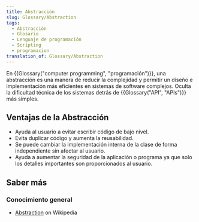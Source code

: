 ```yaml
---
title: Abstracción
slug: Glossary/Abstraction
tags:
  - Abstracción
  - Glosario
  - Lenguaje de programación
  - Scripting
  - programacion
translation_of: Glossary/Abstraction
---
```


En {{Glossary("computer programming", "programación")}}, una abstracción es una manera de reducir la complejidad y permitir un diseño e implementación más eficientes en sistemas de software complejos. Oculta la dificultad técnica de los sistemas detrás de {{Glossary("API", "APIs")}} más simples.

## Ventajas de la Abstracción

- Ayuda al usuario a evitar escribir código de bajo nivel.
- Evita duplicar código y aumenta la reusabilidad.
- Se puede cambiar la implementación interna de la clase de forma independiente sin afectar al usuario.
- Ayuda a aumentar la seguridad de la aplicación o programa ya que solo los detalles importantes son proporcionados al usuario.

## Saber más

### Conocimiento general

- [Abstraction](https://es.wikipedia.org/wiki/Abstraction_(computer_science)) on Wikipedia
